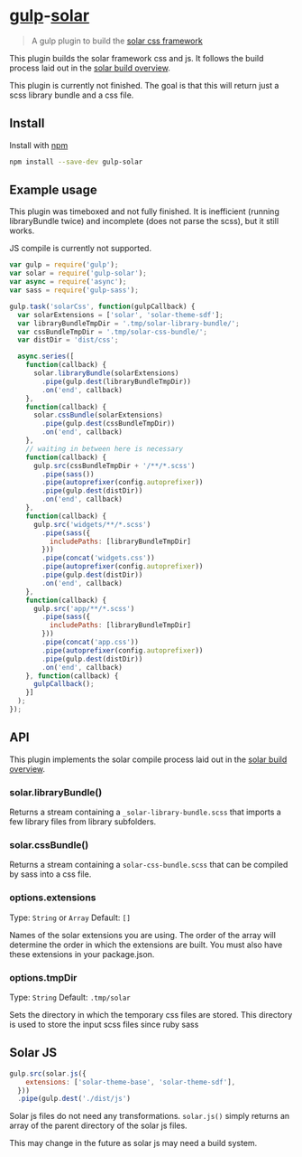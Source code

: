# [gulp](https://github.com/gulpjs/gulp)-[solar](https://github.com/stellar/solar-css)

> A gulp plugin to build the [solar css framework](https://github.com/stellar/solar-css)

This plugin builds the solar framework css and js. It follows the build process laid out in the [solar build overview](https://github.com/stellar/solar/blob/master/docs/solar-overview.md).

This plugin is currently not finished. The goal is that this will return just a scss library bundle and a css file.

## Install
Install with [npm](https://www.npmjs.com/package/gulp-solar)

```sh
npm install --save-dev gulp-solar
```

## Example usage
This plugin was timeboxed and not fully finished. It is inefficient (running libraryBundle twice) and incomplete (does not parse the scss), but it still works.

JS compile is currently not supported.

```js
var gulp = require('gulp');
var solar = require('gulp-solar');
var async = require('async');
var sass = require('gulp-sass');

gulp.task('solarCss', function(gulpCallback) {
  var solarExtensions = ['solar', 'solar-theme-sdf'];
  var libraryBundleTmpDir = '.tmp/solar-library-bundle/';
  var cssBundleTmpDir = '.tmp/solar-css-bundle/';
  var distDir = 'dist/css';

  async.series([
    function(callback) {
      solar.libraryBundle(solarExtensions)
        .pipe(gulp.dest(libraryBundleTmpDir))
        .on('end', callback)
    },
    function(callback) {
      solar.cssBundle(solarExtensions)
        .pipe(gulp.dest(cssBundleTmpDir))
        .on('end', callback)
    },
    // waiting in between here is necessary
    function(callback) {
      gulp.src(cssBundleTmpDir + '/**/*.scss')
        .pipe(sass())
        .pipe(autoprefixer(config.autoprefixer))
        .pipe(gulp.dest(distDir))
        .on('end', callback)
    },
    function(callback) {
      gulp.src('widgets/**/*.scss')
        .pipe(sass({
          includePaths: [libraryBundleTmpDir]
        }))
        .pipe(concat('widgets.css'))
        .pipe(autoprefixer(config.autoprefixer))
        .pipe(gulp.dest(distDir))
        .on('end', callback)
    },
    function(callback) {
      gulp.src('app/**/*.scss')
        .pipe(sass({
          includePaths: [libraryBundleTmpDir]
        }))
        .pipe(concat('app.css'))
        .pipe(autoprefixer(config.autoprefixer))
        .pipe(gulp.dest(distDir))
        .on('end', callback)
    }, function(callback) {
      gulpCallback();
    }]
  );
});
```


## API
This plugin implements the solar compile process laid out in the [solar build overview](https://github.com/stellar/solar-css/blob/master/docs/overview.md).

### solar.libraryBundle()
Returns a stream containing a `_solar-library-bundle.scss` that imports a few library files from library subfolders.

### solar.cssBundle()
Returns a stream containing a `solar-css-bundle.scss` that can be compiled by sass into a css file.

### options.extensions
Type: `String` or `Array`
Default: `[]`

Names of the solar extensions you are using. The order of the array will determine the order in which the extensions are built. You must also have these extensions in your package.json.

### options.tmpDir
Type: `String`
Default: `.tmp/solar`

Sets the directory in which the temporary css files are stored. This directory is used to store the input scss files since ruby sass

## Solar JS
```js
gulp.src(solar.js({
    extensions: ['solar-theme-base', 'solar-theme-sdf'],
  }))
  .pipe(gulp.dest('./dist/js')
```
Solar js files do not need any transformations. `solar.js()` simply returns an array of the parent directory of the solar js files.

This may change in the future as solar js may need a build system.
